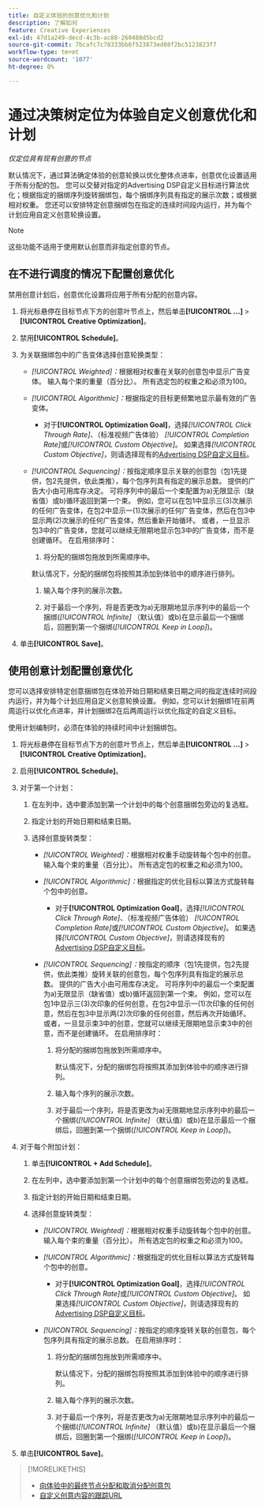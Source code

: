 ```yaml
---
title: 自定义体验的创意优化和计划
description: 了解如何
feature: Creative Experiences
exl-id: 47d1a249-decd-4c3b-ac88-260488d5bcd2
source-git-commit: 7bcafc7c70333bb6f523873ed08f2bc5123823f7
workflow-type: tm+mt
source-wordcount: '1077'
ht-degree: 0%

---
```


# 通过决策树定位为体验自定义创意优化和计划

*仅定位具有现有创意的节点*

默认情况下，通过算法确定体验的创意轮换以优化整体点进率，创意优化设置适用于所有分配的包。 您可以交替对指定的Advertising DSP自定义目标进行算法优化；根据指定的捆绑序列旋转捆绑包，每个捆绑序列具有指定的展示次数；或根据相对权重。 您还可以安排特定创意捆绑包在指定的连续时间段内运行，并为每个计划应用自定义创意轮换设置。

>[!NOTE]
>
>这些功能不适用于使用默认创意而非指定创意的节点。

## 在不进行调度的情况下配置创意优化

禁用创意计划后，创意优化设置将应用于所有分配的创意内容。

1. 将光标悬停在目标节点下方的创意叶节点上，然后单击&#x200B;**[!UICONTROL ...]** > **[!UICONTROL Creative Optimization]**。

1. 禁用&#x200B;**[!UICONTROL Schedule]**。

1. 为关联捆绑包中的广告变体选择创意轮换类型：

   * *[!UICONTROL Weighted]：*&#x200B;根据相对权重在关联的创意包中显示广告变体。 输入每个束的重量（百分比）。 所有选定包的权重之和必须为100。<!-- For example, if Bundle 1 is 60 and Bundle 2 is 40, then Bundle 1 is shown 60% of the time, and Bundle 2 is shown 40% of the time. -->

   * *[!UICONTROL Algorithmic]：*&#x200B;根据指定的目标更频繁地显示最有效的广告变体。

      * 对于&#x200B;**[!UICONTROL Optimization Goal]**，选择&#x200B;*[!UICONTROL Click Through Rate]*、（标准视频广告体验） *[!UICONTROL Completion Rate]*&#x200B;或&#x200B;*[!UICONTROL Custom Objective]*。  如果选择&#x200B;*[!UICONTROL Custom Objective]*，则请选择现有的[Advertising DSP自定义目标](/help/dsp/optimization/custom-goal.md)。

   * *[!UICONTROL Sequencing]：*&#x200B;按指定顺序显示关联的创意包（包1先提供，包2先提供，依此类推），每个包序列具有指定的展示总数。 提供的广告大小由可用库存决定。 可将序列中的最后一个束配置为a\)无限显示（缺省值）或b\)循环返回到第一个束。 例如，您可以在包1中显示三(3)次展示的任何广告变体，在包2中显示一(1)次展示的任何广告变体，然后在包3中显示两(2)次展示的任何广告变体，然后重新开始循环。 或者，一旦显示包3中的广告变体，您就可以继续无限期地显示包3中的广告变体，而不是创建循环。 在启用排序时：

      1. 将分配的捆绑包拖放到所需顺序中。

     默认情况下，分配的捆绑包将按照其添加到体验中的顺序进行排列。

      1. 输入每个序列的展示次数。

      1. 对于最后一个序列，将是否更改为a\)无限期地显示序列中的最后一个捆绑(*[!UICONTROL Infinite]* （默认值）或b\)在显示最后一个捆绑后，回圈到第一个捆绑(*[!UICONTROL Keep in Loop]*)。

1. 单击&#x200B;**[!UICONTROL Save]**。

## 使用创意计划配置创意优化

您可以选择安排特定创意捆绑包在体验开始日期和结束日期之间的指定连续时间段内运行，并为每个计划应用自定义创意轮换设置。 例如，您可以计划捆绑1在前两周运行以优化点进率，并计划捆绑2在后两周运行以优化指定的自定义目标。

使用计划编制时，必须在体验的持续时间中计划捆绑包。

1. 将光标悬停在目标节点下方的创意叶节点上，然后单击&#x200B;**[!UICONTROL ...]** > **[!UICONTROL Creative Optimization]**。

1. 启用&#x200B;**[!UICONTROL Schedule]**。

1. 对于第一个计划：

   1. 在左列中，选中要添加到第一个计划中的每个创意捆绑包旁边的复选框。

   1. 指定计划的开始日期和结束日期。

   1. 选择创意旋转类型：

      * *[!UICONTROL Weighted]：*&#x200B;根据相对权重手动旋转每个包中的创意。 输入每个束的重量（百分比）。 所有选定包的权重之和必须为100。

      * *[!UICONTROL Algorithmic]：*&#x200B;根据指定的优化目标以算法方式旋转每个包中的创意。

         * 对于&#x200B;**[!UICONTROL Optimization Goal]**，选择&#x200B;*[!UICONTROL Click Through Rate]*、（标准视频广告体验） *[!UICONTROL Completion Rate]*&#x200B;或&#x200B;*[!UICONTROL Custom Objective]*。  如果选择&#x200B;*[!UICONTROL Custom Objective]*，则请选择现有的[Advertising DSP自定义目标](/help/dsp/optimization/custom-goal.md)。

      * *[!UICONTROL Sequencing]：*&#x200B;按指定的顺序（包1先提供，包2先提供，依此类推）旋转关联的创意包，每个包序列具有指定的展示总数。 提供的广告大小由可用库存决定。 可将序列中的最后一个束配置为a\)无限显示（缺省值）或b\)循环返回到第一个束。 例如，您可以在包1中显示三(3)次印象的任何创意，在包2中显示一(1)次印象的任何创意，然后在包3中显示两(2)次印象的任何创意，然后再次开始循环。 或者，一旦显示束3中的创意，您就可以继续无限期地显示束3中的创意，而不是创建循环。 在启用排序时：

         1. 将分配的捆绑包拖放到所需顺序中。

            默认情况下，分配的捆绑包将按照其添加到体验中的顺序进行排列。

         1. 输入每个序列的展示次数。

         1. 对于最后一个序列，将是否更改为a\)无限期地显示序列中的最后一个捆绑(*[!UICONTROL Infinite]* （默认值）或b\)在显示最后一个捆绑后，回圈到第一个捆绑(*[!UICONTROL Keep in Loop]*)。

1. 对于每个附加计划：

   1. 单击&#x200B;**[!UICONTROL + Add Schedule]**。

   1. 在左列中，选中要添加到第一个计划中的每个创意捆绑包旁边的复选框。

   1. 指定计划的开始日期和结束日期。

   1. 选择创意旋转类型：

      * *[!UICONTROL Weighted]：*&#x200B;根据相对权重手动旋转每个包中的创意。 输入每个束的重量（百分比）。 所有选定包的权重之和必须为100。

      * *[!UICONTROL Algorithmic]：*&#x200B;根据指定的优化目标以算法方式旋转每个包中的创意。

         * 对于&#x200B;**[!UICONTROL Optimization Goal]**，选择&#x200B;*[!UICONTROL Click Through Rate]*&#x200B;或&#x200B;*[!UICONTROL Custom Objective]*。  如果选择&#x200B;*[!UICONTROL Custom Objective]*，则请选择现有的[Advertising DSP自定义目标](/help/dsp/optimization/custom-goal.md)。

      * *[!UICONTROL Sequencing]：*&#x200B;按指定的顺序旋转关联的创意包，每个包序列具有指定的展示总数。 在启用排序时：

         1. 将分配的捆绑包拖放到所需顺序中。

            默认情况下，分配的捆绑包将按照其添加到体验中的顺序进行排列。

         1. 输入每个序列的展示次数。

         1. 对于最后一个序列，将是否更改为a\)无限期地显示序列中的最后一个捆绑(*[!UICONTROL Infinite]* （默认值）或b\)在显示最后一个捆绑后，回圈到第一个捆绑(*[!UICONTROL Keep in Loop]*)。

1. 单击&#x200B;**[!UICONTROL Save]**。

>[!MORELIKETHIS]
>
>* [向体验中的最终节点分配和取消分配创意包](/help/creative/experiences/experience-assign-creative-bundles.md)
>* [自定义创意内容的跟踪URL](/help/creative/experiences/experience-tracking-urls-targeting.md)
